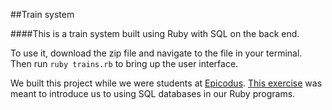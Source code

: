##Train system

####This is a train system built using Ruby with SQL on the back end.

To use it, download the zip file and navigate to the file in your terminal. Then run `ruby trains.rb` to bring up the user interface.

We built this project while we were students at [Epicodus](http://www.epicodus.com/). [This exercise](http://www.learnhowtoprogram.com/lessons/train-system) was meant to introduce us to using SQL databases in our Ruby programs.
